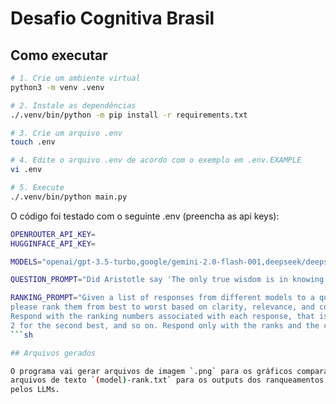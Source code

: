 # Desafio Cognitiva Brasil

## Como executar

```sh
# 1. Crie um ambiente virtual
python3 -m venv .venv

# 2. Instale as dependências
./.venv/bin/python -m pip install -r requirements.txt

# 3. Crie um arquivo .env
touch .env

# 4. Edite o arquivo .env de acordo com o exemplo em .env.EXAMPLE
vi .env

# 5. Execute
./.venv/bin/python main.py
```

O código foi testado com o seguinte .env (preencha as api keys):

```sh
OPENROUTER_API_KEY=
HUGGINFACE_API_KEY=

MODELS="openai/gpt-3.5-turbo,google/gemini-2.0-flash-001,deepseek/deepseek-r1-distill-qwen-1.5b"

QUESTION_PROMPT="Did Aristotle say 'The only true wisdom is in knowing you know nothing'?"

RANKING_PROMPT="Given a list of responses from different models to a question, 
please rank them from best to worst based on clarity, relevance, and coherence. 
Respond with the ranking numbers associated with each response, that is, 1 for the best response, 
2 for the second best, and so on. Respond only with the ranks and the corresponding responses."
```sh

## Arquivos gerados

O programa vai gerar arquivos de imagem `.png` para os gráficos comparativos e
arquivos de texto `(model)-rank.txt` para os outputs dos ranqueamentos dados
pelos LLMs.